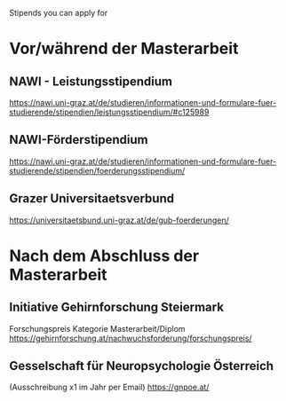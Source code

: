 Stipends you can apply for

# Vor/während der Masterarbeit
## NAWI - Leistungsstipendium
https://nawi.uni-graz.at/de/studieren/informationen-und-formulare-fuer-studierende/stipendien/leistungsstipendium/#c125989
## NAWI-Förderstipendium
https://nawi.uni-graz.at/de/studieren/informationen-und-formulare-fuer-studierende/stipendien/foerderungsstipendium/
## Grazer Universitaetsverbund
https://universitaetsbund.uni-graz.at/de/gub-foerderungen/
# Nach dem Abschluss der Masterarbeit
## Initiative Gehirnforschung Steiermark
Forschungspreis Kategorie Masterarbeit/Diplom
https://gehirnforschung.at/nachwuchsforderung/forschungspreis/
## Gesselschaft für Neuropsychologie Österreich
(Ausschreibung x1 im Jahr per Email)
https://gnpoe.at/
